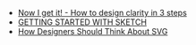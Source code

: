 
- [Now I get it! - How to design clarity in 3 steps](https://blog.prototypr.io/now-i-get-it-b97b022a380c)
- [GETTING STARTED WITH SKETCH](https://www.switchtosketchapp.com/)
- [How Designers Should Think About SVG](https://medium.com/sketch-app-sources/how-designers-should-think-about-svg-b2b92efc4d77#.nhu4hwtov)
